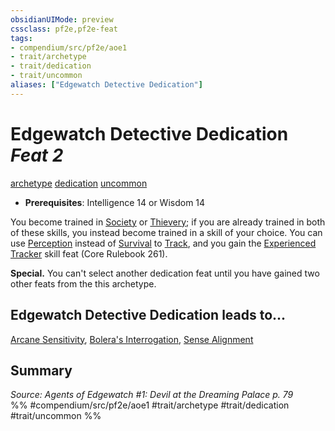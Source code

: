```yaml
---
obsidianUIMode: preview
cssclass: pf2e,pf2e-feat
tags:
- compendium/src/pf2e/aoe1
- trait/archetype
- trait/dedication
- trait/uncommon
aliases: ["Edgewatch Detective Dedication"]
---
```

# Edgewatch Detective Dedication  *Feat 2*  
[archetype](archetype.md "Archetype Feat Trait")  [dedication](dedication.md "Dedication Feat Trait")  [uncommon](uncommon.md "Uncommon Rarity Trait")  

- **Prerequisites**: Intelligence 14 or Wisdom 14

You become trained in [Society](skills.md#Society) or [Thievery](skills.md#Thievery); if you are already trained in both of these skills, you instead become trained in a skill of your choice. You can use [Perception](skills.md#Perception) instead of [Survival](skills.md#Survival) to [Track](track.md), and you gain the [Experienced Tracker](experienced-tracker.md) skill feat (Core Rulebook 261).

**Special.** You can't select another dedication feat until you have gained two other feats from the this archetype.

## Edgewatch Detective Dedication leads to...

[Arcane Sensitivity](arcane-sensitivity-aoe1.md), [Bolera's Interrogation](boleras-interrogation-aoe1.md), [Sense Alignment](sense-alignment-aoe1.md)

## Summary

*Source: Agents of Edgewatch #1: Devil at the Dreaming Palace p. 79*  
%% #compendium/src/pf2e/aoe1 #trait/archetype #trait/dedication #trait/uncommon %%